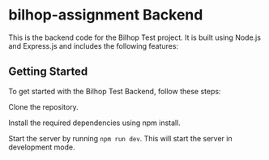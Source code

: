 # bilhop-assignment Backend

This is the backend code for the Bilhop Test project. It is built using Node.js and Express.js and includes the following features:

## Getting Started

To get started with the Bilhop Test Backend, follow these steps:

Clone the repository.

Install the required dependencies using npm install.

Start the server by running `npm run dev`. This will start the server in development mode.
